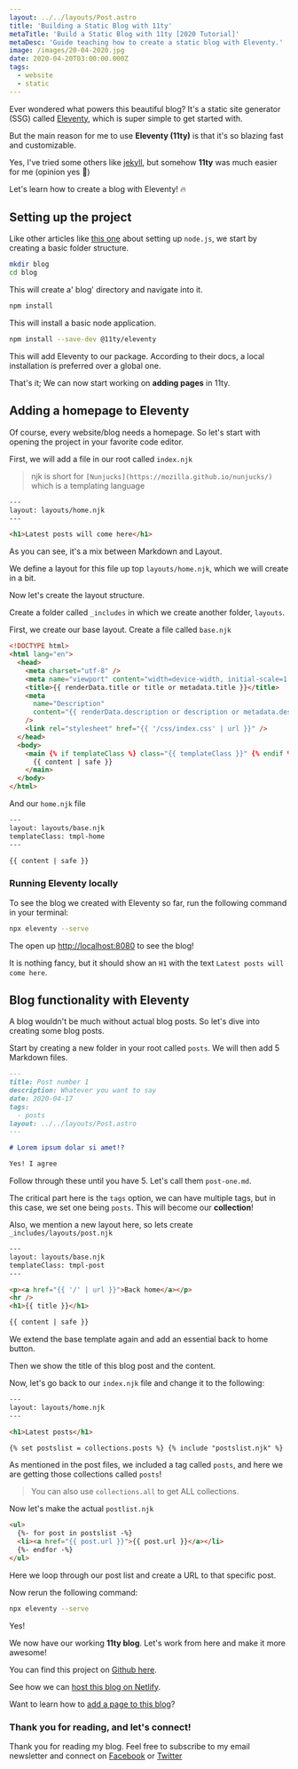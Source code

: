 ```yaml
---
layout: ../../layouts/Post.astro
title: 'Building a Static Blog with 11ty'
metaTitle: 'Build a Static Blog with 11ty [2020 Tutorial]'
metaDesc: 'Guide teaching how to create a static blog with Eleventy.'
image: /images/20-04-2020.jpg
date: 2020-04-20T03:00:00.000Z
tags:
  - website
  - static
---
```


Ever wondered what powers this beautiful blog? It's a static site generator (SSG) called [Eleventy](https://www.11ty.dev/), which is super simple to get started with.

But the main reason for me to use **Eleventy (11ty)** is that it's so blazing fast and customizable.

Yes, I've tried some others like [jekyll](https://jekyllrb.com/), but somehow **11ty** was much easier for me (opinion yes 🤫)

Let's learn how to create a blog with Eleventy! 🔥

## Setting up the project

Like other articles like [this one](https://daily-dev-tips.com/posts/basic-nodejs-express-application/) about setting up `node.js`, we start by creating a basic folder structure.

```bash
mkdir blog
cd blog
```

This will create a' blog' directory and navigate into it.

```bash
npm install
```

This will install a basic node application.

```bash
npm install --save-dev @11ty/eleventy
```

This will add Eleventy to our package. According to their docs, a local installation is preferred over a global one.

That's it; We can now start working on **adding pages** in 11ty.

## Adding a homepage to Eleventy

Of course, every website/blog needs a homepage. So let's start with opening the project in your favorite code editor.

First, we will add a file in our root called `index.njk`

> njk is short for `[Nunjucks](https://mozilla.github.io/nunjucks/)` which is a templating language

```html
---
layout: layouts/home.njk
---

<h1>Latest posts will come here</h1>
```

As you can see, it's a mix between Markdown and Layout.

We define a layout for this file up top `layouts/home.njk`, which we will create in a bit.

Now let's create the layout structure.

Create a folder called `_includes` in which we create another folder, `layouts`.

First, we create our base layout. Create a file called `base.njk`

```html
<!DOCTYPE html>
<html lang="en">
  <head>
    <meta charset="utf-8" />
    <meta name="viewport" content="width=device-width, initial-scale=1.0" />
    <title>{{ renderData.title or title or metadata.title }}</title>
    <meta
      name="Description"
      content="{{ renderData.description or description or metadata.description }}"
    />
    <link rel="stylesheet" href="{{ '/css/index.css' | url }}" />
  </head>
  <body>
    <main {% if templateClass %} class="{{ templateClass }}" {% endif %}>
      {{ content | safe }}
    </main>
  </body>
</html>
```

And our `home.njk` file

```html
---
layout: layouts/base.njk
templateClass: tmpl-home
---

{{ content | safe }}
```

### Running Eleventy locally

To see the blog we created with Eleventy so far, run the following command in your terminal:

```bash
npx eleventy --serve
```

The open up [http://localhost:8080](http://localhost:8080/) to see the blog!

It is nothing fancy, but it should show an `H1` with the text `Latest posts will come here`.

## Blog functionality with Eleventy

A blog wouldn't be much without actual blog posts. So let's dive into creating some blog posts.

Start by creating a new folder in your root called `posts`. We will then add 5 Markdown files.

```markdown
---
title: Post number 1
description: Whatever you want to say
date: 2020-04-17
tags:
  - posts
layout: ../../layouts/Post.astro
---

# Lorem ipsum dolar si amet!?

Yes! I agree
```

Follow through these until you have 5. Let's call them `post-one.md`.

The critical part here is the `tags` option, we can have multiple tags, but in this case, we set one being `posts`. This will become our **collection**!

Also, we mention a new layout here, so lets create `_includes/layouts/post.njk`

```html
---
layout: layouts/base.njk
templateClass: tmpl-post
---

<p><a href="{{ '/' | url }}">Back home</a></p>
<hr />
<h1>{{ title }}</h1>

{{ content | safe }}
```

We extend the base template again and add an essential back to home button.

Then we show the title of this blog post and the content.

Now, let's go back to our `index.njk` file and change it to the following:

```html
---
layout: layouts/home.njk
---

<h1>Latest posts</h1>

{% set postslist = collections.posts %} {% include "postslist.njk" %}
```

As mentioned in the post files, we included a tag called `posts`, and here we are getting those collections called `posts`!

> You can also use `collections.all` to get ALL collections.

Now let's make the actual `postlist.njk`

```html
<ul>
  {%- for post in postslist -%}
  <li><a href="{{ post.url }}">{{ post.url }}</a></li>
  {%- endfor -%}
</ul>
```

Here we loop through our post list and create a URL to that specific post.

Now rerun the following command:

```bash
npx eleventy --serve
```

Yes!

We now have our working **11ty blog**. Let's work from here and make it more awesome!

You can find this project on [Github here](https://github.com/rebelchris/eleventy-demo/releases/tag/1.0).

See how we can [host this blog on Netlify](https://daily-dev-tips.com/posts/hosting-a-static-blog-on-netlify/).

Want to learn how to [add a page to this blog](https://daily-dev-tips.com/posts/adding-pages-to-eleventy/)?

### Thank you for reading, and let's connect!

Thank you for reading my blog. Feel free to subscribe to my email newsletter and connect on [Facebook](https://www.facebook.com/DailyDevTipsBlog) or [Twitter](https://twitter.com/DailyDevTips1)
